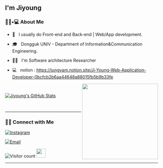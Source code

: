 <h2> I'm Jiyoung</h2>

<h3> 👧🏻•💻 About Me </h3>


- 🤔 &nbsp; I usually do Front-end and Back-end | Web/App development.

- 🎓 &nbsp; Dongguk UNIV - Department of Information&Communication Engineering.

- 🐱‍👤 &nbsp; I'm Software architecture Researcher

- 💻 &nbsp; notion : https://jungyam.notion.site/Ji-Young-Web-Application-Developer-0bcfcb2b6aa44648a88015fb5b9b33fe



<img align='right' src="https://media.giphy.com/media/VgCDAzcKvsR6OM0uWg/giphy.gif" width="250">



<br/>

[![Jiyoung's GitHub Stats](https://github-readme-stats.vercel.app/api?username=Jungjjeong&show_icons=true)](https://github.com/Jungjjeong)

<br/>



<hr>



<h3> 🤝🏻 Connect with Me </h3>



<p align="center">

<a href="https://www.instagram.com/j1y_____gg/"><img alt="Instagram" src="https://img.shields.io/badge/Instagram-j1y_____gg-black?style=flat-square&logo=instagram"></a>

<a href="mailto:sky990106@dgu.ac.kr"><img alt="Email" src="https://img.shields.io/badge/Email-sky990106@dgu.ac.kr-blue?style=flat-square&logo=gmail"></a>

</p>





![Visitor count](https://visitor-badge.laobi.icu/badge?page_id=Jungjjeong.Jungjjeong)   <img src="https://media.giphy.com/media/dxn6fRlTIShoeBr69N/giphy.gif" width="30">





<hr>



